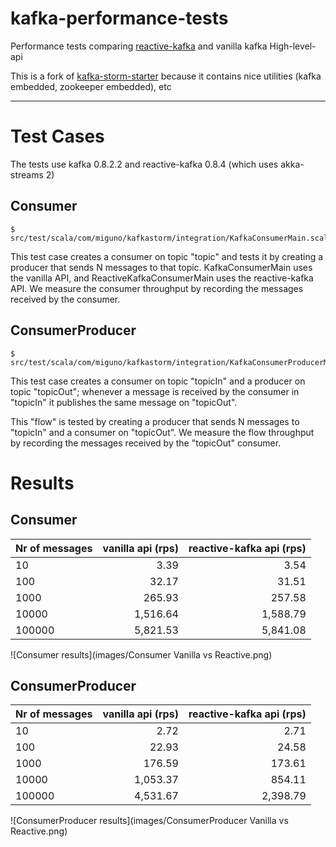 # kafka-performance-tests

Performance tests comparing [reactive-kafka](https://github.com/softwaremill/reactive-kafka) and vanilla kafka High-level-api

This is a fork of [kafka-storm-starter](https://github.com/miguno/kafka-storm-starter) because it contains nice utilities (kafka embedded, zookeeper embedded), etc

---

# Test Cases
The tests use kafka 0.8.2.2 and reactive-kafka 0.8.4 (which uses akka-streams 2)

## Consumer

    $ src/test/scala/com/miguno/kafkastorm/integration/KafkaConsumerMain.scala

This test case creates a consumer on topic "topic" and tests it by creating a producer that sends N messages to that topic. KafkaConsumerMain uses the vanilla API, and ReactiveKafkaConsumerMain uses the reactive-kafka API. We measure the consumer throughput by recording the messages received by the consumer.

## ConsumerProducer

    $ src/test/scala/com/miguno/kafkastorm/integration/KafkaConsumerProducerMain.scala

This test case creates a consumer on topic "topicIn" and a producer on topic "topicOut"; whenever a message is received by the consumer in "topicIn" it publishes the same message on "topicOut".

This "flow" is tested by creating a producer that sends N messages to "topicIn" and a consumer on "topicOut". We measure the flow throughput by recording the messages received by the "topicOut" consumer.

# Results

## Consumer

Nr of messages  | vanilla api (rps) | reactive-kafka api (rps) |
--------------- | -----------------:| ------------------------:|
10     | 3.39     | 3.54
100    | 32.17    | 31.51
1000   | 265.93   | 257.58
10000  | 1,516.64 | 1,588.79
100000 | 5,821.53 | 5,841.08

![Consumer results](images/Consumer Vanilla vs Reactive.png)

## ConsumerProducer

Nr of messages  | vanilla api (rps) | reactive-kafka api (rps) |
--------------- | -----------------:| ------------------------:|
10     | 2.72     | 2.71
100    | 22.93    | 24.58
1000   | 176.59   | 173.61
10000  | 1,053.37 | 854.11
100000 | 4,531.67 | 2,398.79

![ConsumerProducer results](images/ConsumerProducer Vanilla vs Reactive.png)
